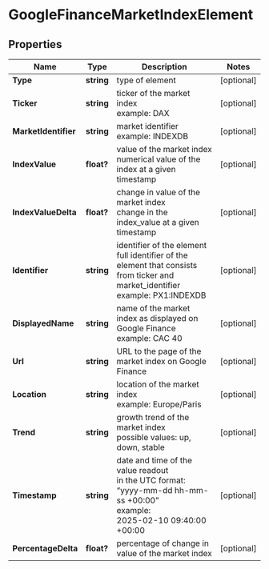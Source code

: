 # GoogleFinanceMarketIndexElement


## Properties

| Name | Type | Description | Notes |
|------------ | ------------- | ------------- | -------------|
**Type** | **string** | type of element |[optional]|
**Ticker** | **string** | ticker of the market index<br>example: DAX |[optional]|
**MarketIdentifier** | **string** | market identifier<br>example: INDEXDB |[optional]|
**IndexValue** | **float?** | value of the market index<br>numerical value of the index at a given timestamp |[optional]|
**IndexValueDelta** | **float?** | change in value of the market index<br>change in the index_value at a given timestamp |[optional]|
**Identifier** | **string** | identifier of the element<br>full identifier of the element that consists from ticker and market_identifier<br>example: PX1:INDEXDB |[optional]|
**DisplayedName** | **string** | name of the market index as displayed on Google Finance<br>example: CAC 40 |[optional]|
**Url** | **string** | URL to the page of the market index on Google Finance |[optional]|
**Location** | **string** | location of the market index<br>example: Europe/Paris |[optional]|
**Trend** | **string** | growth trend of the market index<br>possible values: up, down, stable |[optional]|
**Timestamp** | **string** | date and time of the value readout<br>in the UTC format: “yyyy-mm-dd hh-mm-ss +00:00”<br>example:<br>2025-02-10 09:40:00 +00:00 |[optional]|
**PercentageDelta** | **float?** | percentage of change in value of the market index |[optional]|